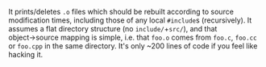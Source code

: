 It prints/deletes `.o` files which should be rebuilt according to source
modification times, including those of any local `#include`s (recursively). It
assumes a flat directory structure (no `include/`+`src/`), and that
object→source mapping is simple, i.e. that `foo.o` comes from
`foo.c`, `foo.cc` or `foo.cpp` in the same directory.
It's only ~200 lines of code if you feel like hacking it.
